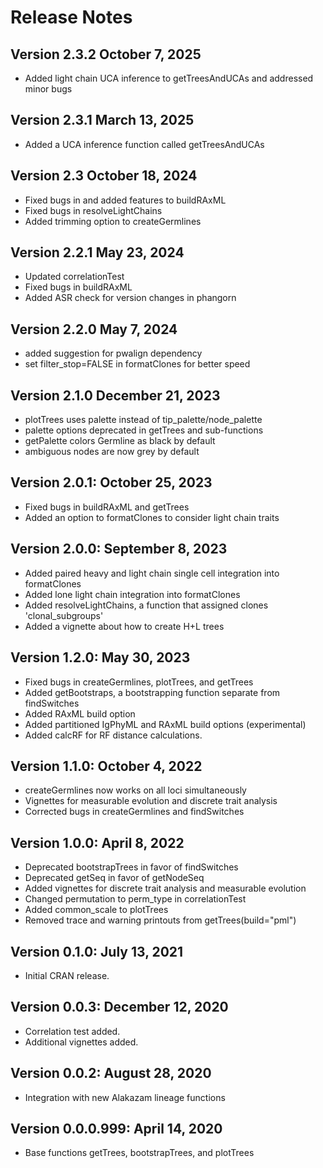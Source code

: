 # Release Notes

Version 2.3.2 October 7, 2025
-------------------------------------------------------------------------------

+ Added light chain UCA inference to getTreesAndUCAs and addressed minor bugs

Version 2.3.1 March 13, 2025
-------------------------------------------------------------------------------

+ Added a UCA inference function called getTreesAndUCAs

Version 2.3 October 18, 2024
-------------------------------------------------------------------------------

+ Fixed bugs in and added features to buildRAxML
+ Fixed bugs in resolveLightChains
+ Added trimming option to createGermlines

Version 2.2.1 May 23, 2024
-------------------------------------------------------------------------------

+ Updated correlationTest
+ Fixed bugs in buildRAxML
+ Added ASR check for version changes in phangorn

Version 2.2.0 May 7, 2024
-------------------------------------------------------------------------------

+ added suggestion for pwalign dependency
+ set filter_stop=FALSE in formatClones for better speed

Version 2.1.0 December 21, 2023
-------------------------------------------------------------------------------

+ plotTrees uses palette instead of tip_palette/node_palette
+ palette options deprecated in getTrees and sub-functions
+ getPalette colors Germline as black by default
+ ambiguous nodes are now grey by default

Version 2.0.1: October 25, 2023
-------------------------------------------------------------------------------

+ Fixed bugs in buildRAxML and getTrees
+ Added an option to formatClones to consider light chain traits

Version 2.0.0: September 8, 2023
-------------------------------------------------------------------------------

+ Added paired heavy and light chain single cell integration into formatClones
+ Added lone light chain integration into formatClones
+ Added resolveLightChains, a function that assigned clones 'clonal_subgroups'
+ Added a vignette about how to create H+L trees

Version 1.2.0: May 30, 2023
-------------------------------------------------------------------------------

+ Fixed bugs in createGermlines, plotTrees, and getTrees
+ Added getBootstraps, a bootstrapping function separate from findSwitches
+ Added RAxML build option
+ Added partitioned IgPhyML and RAxML build options (experimental)
+ Added calcRF for RF distance calculations.


Version 1.1.0:  October 4, 2022
-------------------------------------------------------------------------------

+ createGermlines now works on all loci simultaneously
+ Vignettes for measurable evolution and discrete trait analysis
+ Corrected bugs in createGermlines and findSwitches

Version 1.0.0:  April 8, 2022
-------------------------------------------------------------------------------

+ Deprecated bootstrapTrees in favor of findSwitches
+ Deprecated getSeq in favor of getNodeSeq
+ Added vignettes for discrete trait analysis and measurable evolution
+ Changed permutation to perm_type in correlationTest
+ Added common_scale to plotTrees
+ Removed trace and warning printouts from getTrees(build="pml")


Version 0.1.0:  July 13, 2021
-------------------------------------------------------------------------------

+ Initial CRAN release.


Version 0.0.3:  December 12, 2020
-------------------------------------------------------------------------------

+ Correlation test added.
+ Additional vignettes added.


Version 0.0.2:  August 28, 2020
-------------------------------------------------------------------------------

+ Integration with new Alakazam lineage functions


Version 0.0.0.999:  April 14, 2020
-------------------------------------------------------------------------------

+ Base functions getTrees, bootstrapTrees, and plotTrees
